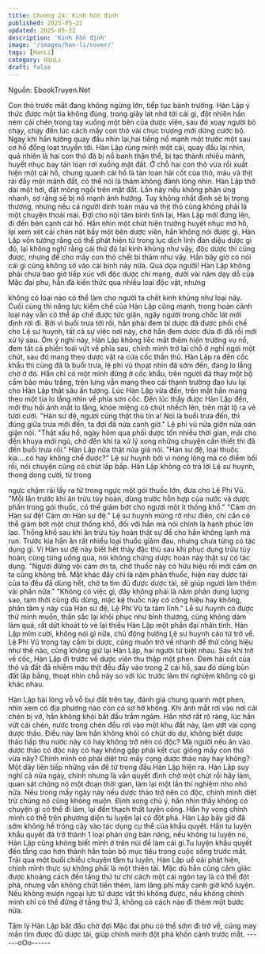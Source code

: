 ```yaml
---
title: Chương 24: Kinh hồn định
published: 2025-05-22
updated: 2025-05-22
description: 'Kinh hồn định'
image: '/images/han-li/cover/'
tags: [HanLi]
category: HanLi
draft: false
---
```


Nguồn: EbookTruyen.Net

Con thỏ trước mắt đang không ngừng lớn, tiếp tục bành trướng.
Hàn Lập ý thức được một tia không đúng, trong giây lát nhớ tới
cái gì, đột nhiên hắn ném cái chén trong tay xuống một bên của
dược viên, sau đó xoay người bỏ chạy, chạy đến lúc cách mấy
con thỏ vài chục trượng mới dừng cước bộ.
Ngay khi hắn tưởng quay đầu nhìn lại,hai tiếng nổ mạnh một
trước một sau cơ hồ đồng loạt truyền tới. Hàn Lập rùng mình một
cái, quay đầu lại nhìn, quả nhiên là hai con thỏ đã bị nổ banh thân
thể, bị tạc thành nhiều mảnh, huyết nhục bay tán loạn rơi xuống
mặt đất. Ở chỗ hai con thỏ vừa rồi xuất hiện một cái hố, chung
quanh cái hố là tán loan hài cốt của thỏ, máu và thịt rải đầy một
mảnh đất, có thể nói là thảm không đành lòng nhìn.
Hàn Lập thở dài một hơi, đặt mông ngồi trên mặt đất. Lần này nếu
không phản ứng nhanh, sợ rằng sẽ bị nổ mạnh ảnh hưởng. Tuy
không nhất định sẽ bị trọng thương, nhưng nếu cả người dính
toàn máu và thịt thỏ cũng không phải là một chuyện thoải mái.
Đợi cho nội tâm bình tĩnh lại, Hàn Lập mới đứng lên, đi đến bên
cạnh cái hố.
Hắn nhìn một chút hiện trường huyết nhục mơ hồ, lại xem xét cái
chén nát bấy một bên dược viên, hắn không nói được gì.
Hàn Lập vốn tưởng rằng có thể phát hiện từ trong lục dịch linh
đan diệu dược gì đó, lại không nghĩ rằng cái thứ đó lại kinh khủng
như vậy, độc dược thì cũng được, nhưng để cho mấy con thỏ
chết bi thảm như vậy. Hắn bây giờ có nói cái gì cũng không sờ
vào cái bình này nữa. Quá dọa người! Hàn Lập không phải chưa
bao giờ tiếp xúc với độc dược chí mạng, dưới vài năm dạy dỗ của
Mặc đại phu, hắn đã kiến thức qua nhiều loại độc vật, nhưng

không có loại nào có thể làm cho người ta chết kinh khủng như
loại này.
Cuối cùng thì năng lực kiềm chế của Hàn Lập cũng mạnh, trong
hoàn cảnh loại này vẫn có thể áp chế được tức giận, ngây người
trong chốc lát mới định rời đi.
Bởi vì buổi trưa tới rồi, hắn phải đem bí dược đã được phối chế
cho Lệ sư huynh, tất cả sự việc nơi này, chờ hắn đem dược đưa
đi đã rồi mới xử lý sau.
Ôm ý nghĩ này, Hàn Lập không liếc mắt thêm hiện trường vụ nổ,
đem tất cả phiền toái vứt về phía sau, chính mình trở lại chỗ ở
nghỉ ngơi một chút, sau đó mang theo dược vật ra cửa cốc thần
thủ.
Hàn Lập ra đến cốc khẩu thì cũng đã là buổi trưa, lệ phi vũ thoạt
nhìn đã sớm đến, đang lo lắng chờ ở đó.
Hắn chỉ có một mình đứng ở cốc khẩu, trên người đã thay một bộ
cẩm bào màu trắng, trên lưng vẫn mang theo cái thanh trường
đao lưu lại cho Hàn Lập thật sâu ấn tượng. Lúc Hàn Lập vừa đến,
trên mặt hắn mang theo một tia lo lắng nhìn về phía sơn cốc.
Đến lúc thấy được Hàn Lập đến, mới thu hồi ánh mắt lo lắng,
khóe miệng có chút nhếch lên, trên mặt lộ ra vẻ tươi cười.
"Hàn sư đệ, ngươi cũng thật thủ tín a! Nói là buổi trưa đến, thì
đúng giữa trưa mới đến, ta đợi đã nửa canh giờ." Lệ phi vũ nửa
giỡn nửa oán giận nói.
"Thật xấu hổ, ngày hôm qua phối dược tốn nhiều thời gian, mãi
cho đến khuya mới ngủ, chờ đến khi ta xử lý xong những chuyện
cần thiết thì đã đến buổi trưa rồi." Hàn Lập nửa thật nửa giả nói.
"Hàn sư đệ, loại thuốc kia….có hay không chế được?" Lệ sư
huynh bởi vì nóng lòng mà có điểm bối rối, nói chuyện cũng có
chút lắp bắp.
Hàn Lập không có trả lời Lệ sư huynh, thong dong cười, từ trong

ngực chậm rãi lấy ra từ trong ngực một gói thuốc lớn, đưa cho Lệ
Phi Vũ.
"Mỗi lần trước khi ăn trừu tủy hoàn, dùng trước hỗn hợp của nước
và dược phấn trong gói thuốc, có thể giảm bớt cho ngươi một ít
thống khổ."
"Cám ơn Hàn sư đệ! Cám ơn Hàn sư đệ." Lệ sư huynh mừng rỡ
như điên, chỉ cần có thể giảm bớt một chút thống khổ, đối với hắn
mà nói chính là hạnh phúc lớn lao. Thống khổ sau khi ăn trừu tủy
hoàn thật sự để cho hắn không lạnh mà run. Trước kia hắn ăn rất
nhiều loại thuốc giảm đau, nhưng chưa từng có tác dụng gì. Vị
Hàn sư đệ này biết hết thảy đặc thù sau khi phục dụng trừu tủy
hoàn, cũng từng uống qua, nói không chừng dược hoàn này thật
sự có tác dụng.
"Ngươi đừng vội cảm ơn ta, chờ thuốc này có hữu hiệu rồi mới
cảm ơn ta cũng không trễ. Mặt khác đây chỉ là năm phân thuốc,
hiện nay dược tài của ta đều đã dùng hết, chờ ta tìm đủ được
dược tài, sẽ giúp ngươi làm thêm vài phần nữa."
"Không có việc gì, đây không phải là năm phân dung lượng sao,
tạm thời cũng đủ dùng, mặc kệ thuốc này có công hiệu hay
không, phân tâm ý này của Hàn sư đệ, Lệ Phi Vũ ta tâm lĩnh." Lễ
sư huynh có được thứ mình muốn, thần sắc lại khôi phục như
bình thương, cũng không dám làm quá, rất dứt khoát tỏ vẻ lại
thiếu Hàn Lập một phần đại nhân tình.
Hàn Lập mỉm cười, không nói gì nữa, chủ động hướng Lệ sư
huynh cáo từ trở về.
Lệ Phi Vũ trong tay cầm bí dược, cũng muốn trở về nhanh để thử
công hiệu như thế nào, cũng không giữ lại Hàn Lập, hai người từ
biệt nhau.
Sau khi trở về cốc, Hàn Lập đi trước về dược viên thu thập một
phen. Đem hài cốt của thỏ và đất đã nhiễm máu thịt đều đẩy vào
trong 2 cái hố, sau đó dùng bùn đất lấp bằng, thoạt nhìn chỗ này
so với lúc trước làm thí nghiệm không có gì khác nhau.

Hàn Lập hài lòng vỗ vỗ bụi đất trên tay, đánh giá chung quanh
một phen, nhìn xem có địa phương nào còn có sơ hở không.
Khi ánh mắt rơi vào nơi cái chén bị vỡ, hắn không khỏi bắt đầu
trầm ngâm.
Hắn nhớ rất rõ ràng, lúc hắn vứt cái chén, nước trong chén đều
rơi vào một khu đất này, làm ướt vài cọng dược thảo. Điều này
làm hắn không khỏi có chút do dự, không biết dược thảo hấp thu
nước này có hay không trở nên có độc? Mà người nếu ăn vào
dược thảo có độc này có hay không gặp phải kết cục giống mấy
con thỏ vừa nãy? Chính mình có phải diệt trừ mấy cọng dược
thảo này hay không? Một dãy liên tiếp những vấn đề từ trong đầu
Hàn Lập hiện ra.
Hàn Lập suy nghĩ cả nửa ngày, chính nhưng là vẫn quyết định
chờ một chút rồi hãy làm, quan sát chúng nó một đoạn thời gian,
làm lại một lần thí nghiệm nho nhỏ nữa. Nếu trong mấy ngày này
nếu dược thảo trở nên có độc, chính mình diệt trừ chúng nó cũng
không muộn.
Định xong chủ ý, hắn nhìn thấy không có chuyện gì có thể đi làm,
lại đến thạch thất luyện công. Hắn hy vọng chính mình có thể trên
phương diện tu luyện lại có đột phá.
Hàn Lập bây giờ đã sớm không hề trông cậy vào tác dụng cụ thể
của khẩu quyết. Hắn tu luyện khẩu quyết đã trở thành 1 loại phản
ứng bản năng, nếu không tu luyện nó, Hàn Lập cũng không biết
mình ở trên núi để làm cái gì.Tu luyện khẩu quyết đến tầng cao
hơn thành hắn toàn bộ mục tiêu trong cuộc sống trước mắt.
Trải qua một buổi chiều chuyên tâm tu luyên, Hàn Lập uể oải phát
hiện, chính mình thực sự không phải là một thiên tài. Mặc dù hắn
cũng cảm giác được khoảng cách đến tầng thứ tư chỉ cách một
cái ngón tay là có thể đột phá, nhưng vẫn không chút tiến thêm,
làm lãng phí mấy canh giờ khổ luyện.
Nếu không mượn ngoại lực từ dược vật thì không được, nếu
không chính mình chỉ có thể đứng ở tầng thứ 3, không có cách
nào đi thêm một bước nữa.

Tâm lý Hàn Lập băt đầu chờ đợi Mặc đại phu có thể sớm đi trở
về, cũng may mắn tìm được đủ dược tài, giúp chính mình đột phá
khốn cảnh trước mắt.
------oOo------
